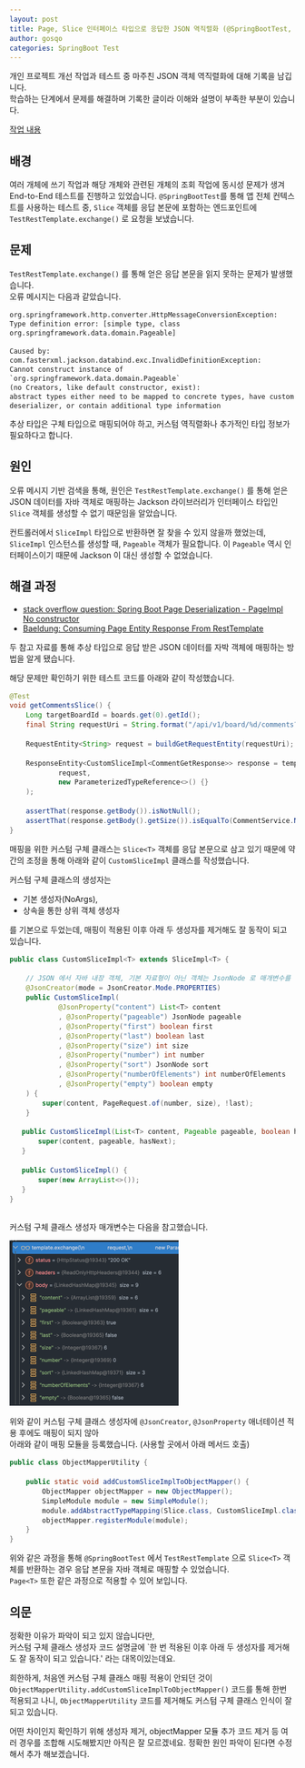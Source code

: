 ```yaml
---
layout: post
title: Page, Slice 인터페이스 타입으로 응답한 JSON 역직렬화 (@SpringBootTest, TestRestTemplate, Page<T>, Slice<T>)
author: gosqo
categories: SpringBoot Test
---
```


개인 프로젝트 개선 작업과 테스트 중 마주친 JSON 객체 역직렬화에 대해 기록을 남깁니다.   
학습하는 단계에서 문제를 해결하며 기록한 글이라 이해와 설명이 부족한 부분이 있습니다.

[작업 내용](https://github.com/gosqo/manidues/commit/cd796fb918f00887cc048150e6cb3b9272c20e86)

## 배경

여러 개체에 쓰기 작업과 해당 개체와 관련된 개체의 조회 작업에 동시성 문제가 생겨 End-to-End 테스트를 진행하고 있었습니다.
`@SpringBootTest`를 통해 앱 전체 컨텍스트를 사용하는 테스트 중, `Slice` 객체를 응답 본문에 포함하는 엔드포인트에 `TestRestTemplate.exchange()` 로 요청을 보냈습니다.

## 문제

`TestRestTemplate.exchange()` 를 통해 얻은 응답 본문을 읽지 못하는 문제가 발생했습니다.  
오류 메시지는 다음과 같았습니다.

```text
org.springframework.http.converter.HttpMessageConversionException: Type definition error: [simple type, class org.springframework.data.domain.Pageable]

Caused by: com.fasterxml.jackson.databind.exc.InvalidDefinitionException:
Cannot construct instance of `org.springframework.data.domain.Pageable`
(no Creators, like default constructor, exist):
abstract types either need to be mapped to concrete types, have custom deserializer, or contain additional type information
```

추상 타입은 구체 타입으로 매핑되어야 하고, 커스텀 역직렬화나 추가적인 타입 정보가 필요하다고 합니다.

## 원인

오류 메시지 기반 검색을 통해, 원인은 `TestRestTemplate.exchange()` 를 통해 얻은 JSON 데이터를 자바 객체로 매핑하는 Jackson 라이브러리가 인터페이스 타입인 `Slice` 객체를 생성할 수 없기 때문임을 알았습니다.

컨트롤러에서 `SliceImpl` 타입으로 반환하면 잘 찾을 수 있지 않을까 했었는데,
`SliceImpl` 인스턴스를 생성할 때, `Pageable` 객체가 필요합니다. 이 `Pageable` 역시 인터페이스이기 때문에 Jackson 이 대신 생성할 수 없었습니다.

## 해결 과정

* [stack overflow question: Spring Boot Page Deserialization - PageImpl No constructor](https://stackoverflow.com/questions/52490399/spring-boot-page-deserialization-pageimpl-no-constructor)
* [Baeldung: Consuming Page Entity Response From RestTemplate](https://www.baeldung.com/resttemplate-page-entity-response)

두 참고 자료를 통해 추상 타입으로 응답 받은 JSON 데이터를 자박 객체에 매핑하는 방법을 알게 됐습니다.

해당 문제만 확인하기 위한 테스트 코드를 아래와 같이 작성했습니다.

```java
@Test
void getCommentsSlice() {
    Long targetBoardId = boards.get(0).getId();
    final String requestUri = String.format("/api/v1/board/%d/comments?page-number=1", targetBoardId);

    RequestEntity<String> request = buildGetRequestEntity(requestUri);

    ResponseEntity<CustomSliceImpl<CommentGetResponse>> response = template.exchange(
            request,
            new ParameterizedTypeReference<>() {}
    );

    assertThat(response.getBody()).isNotNull();
    assertThat(response.getBody().getSize()).isEqualTo(CommentService.NORMAL_COMMENTS_SLICE_SIZE);
}

```

<!-- <br /> -->


매핑을 위한 커스텀 구체 클래스는 `Slice<T>` 객체를 응답 본문으로 삼고 있기 때문에 약간의 조정을 통해 아래와 같이 `CustomSliceImpl` 클래스를 작성했습니다.   

커스텀 구체 클래스의 생성자는 

* 기본 생성자(NoArgs), 
* 상속을 통한 상위 객체 생성자

를 기본으로 두었는데, 매핑이 적용된 이후 아래 두 생성자를 제거해도 잘 동작이 되고 있습니다.


<!-- <br /> -->

```java
public class CustomSliceImpl<T> extends SliceImpl<T> {

    // JSON 에서 자바 내장 객체, 기본 자료형이 아닌 객체는 JsonNode 로 매개변수를 받고 있었습니다.
    @JsonCreator(mode = JsonCreator.Mode.PROPERTIES)
    public CustomSliceImpl(
            @JsonProperty("content") List<T> content
            , @JsonProperty("pageable") JsonNode pageable
            , @JsonProperty("first") boolean first
            , @JsonProperty("last") boolean last
            , @JsonProperty("size") int size
            , @JsonProperty("number") int number
            , @JsonProperty("sort") JsonNode sort
            , @JsonProperty("numberOfElements") int numberOfElements
            , @JsonProperty("empty") boolean empty
    ) {
        super(content, PageRequest.of(number, size), !last);
    }

   public CustomSliceImpl(List<T> content, Pageable pageable, boolean hasNext) {
       super(content, pageable, hasNext);
   }

   public CustomSliceImpl() {
       super(new ArrayList<>());
   }
}
       

```

커스텀 구체 클래스 생성자 매개변수는 다음을 참고했습니다.

![slice-fields](/assets/img/2024-09-23-Page-Slice-인터페이스-타입으로-응답한-JSON-역직렬화/slice-fields.png)

위와 같이 커스텀 구체 클래스 생성자에 `@JsonCreator`, `@JsonProperty` 애너테이션 적용 후에도 매핑이 되지 않아   
아래와 같이 매핑 모듈을 등록했습니다. (사용할 곳에서 아래 메서드 호출)

```java
public class ObjectMapperUtility {

    public static void addCustomSliceImplToObjectMapper() {
        ObjectMapper objectMapper = new ObjectMapper();
        SimpleModule module = new SimpleModule();
        module.addAbstractTypeMapping(Slice.class, CustomSliceImpl.class); // 추상화된 인터페이스를 구체 클래스로 매핑함을 지시.
        objectMapper.registerModule(module);
    }
}

```

위와 같은 과정을 통해 `@SpringBootTest` 에서 `TestRestTemplate` 으로 `Slice<T>` 객체를 반환하는 경우 응답 본문을 자바 객체로 매핑할 수 있었습니다.   
`Page<T>` 또한 같은 과정으로 적용할 수 있어 보입니다.

## 의문

정확한 이유가 파악이 되고 있지 않습니다만,   
커스텀 구체 클래스 생성자 코드 설명글에 `한 번 적용된 이후 아래 두 생성자를 제거해도 잘 동작이 되고 있습니다.' 라는 대목이있는데요.   

희한하게, 처음엔 커스텀 구체 클래스 매핑 적용이 안되던 것이 `ObjectMapperUtility.addCustomSliceImplToObjectMapper()` 코드를 통해 한번 적용되고 나니, `ObjectMapperUtility` 코드를 제거해도 커스텀 구체 클래스 인식이 잘 되고 있습니다.

어떤 차이인지 확인하기 위해 생성자 제거, objectMapper 모듈 추가 코드 제거 등 여러 경우를 조합해 시도해봤지만 아직은 잘 모르겠네요. 정확한 원인 파악이 된다면 수정해서 추가 해보겠습니다.





